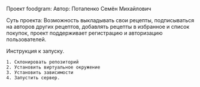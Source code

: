 Проект foodgram:
    Автор: Потапенко Семён Михайлович

Суть проекта:
    Возможность выкладывать свои рецепты, подписываться на авторов других рецептов,
    добавлять рецепты в избранное и список покупок, проект поддерживает регистрацию и авторизацию пользователей.

Инструкция к запуску.

    1. Склонировать репозиторий
    2. Установить виртуальное окружение
    3. Установить зависимости
    4. Запустить сервер.